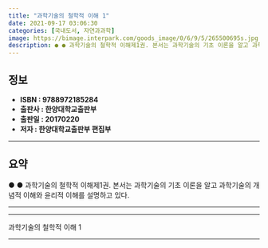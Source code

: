 ```yaml
---
title: "과학기술의 철학적 이해 1"
date: 2021-09-17 03:06:30
categories: [국내도서, 자연과과학]
image: https://bimage.interpark.com/goods_image/0/6/9/5/265500695s.jpg
description: ● ● 과학기술의 철학적 이해제1권. 본서는 과학기술의 기초 이론을 알고 과학기술의 개념적 이해와 윤리적 이해를 설명하고 있다.
---
```


## **정보**

- **ISBN : 9788972185284**
- **출판사 : 한양대학교출판부**
- **출판일 : 20170220**
- **저자 : 한양대학교출판부 편집부**

------



## **요약**

●  ●  과학기술의 철학적 이해제1권. 본서는 과학기술의 기초 이론을 알고 과학기술의 개념적 이해와 윤리적 이해를 설명하고 있다.

------



------


과학기술의 철학적 이해 1 

------


